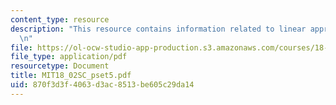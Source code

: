 ```yaml
---
content_type: resource
description: "This resource contains information related to linear approximation.\r\
  \n"
file: https://ol-ocw-studio-app-production.s3.amazonaws.com/courses/18-02sc-multivariable-calculus-fall-2010/870f3d3f4063d3ac8513be605c29da14_MIT18_02SC_pset5.pdf
file_type: application/pdf
resourcetype: Document
title: MIT18_02SC_pset5.pdf
uid: 870f3d3f-4063-d3ac-8513-be605c29da14
---
```

